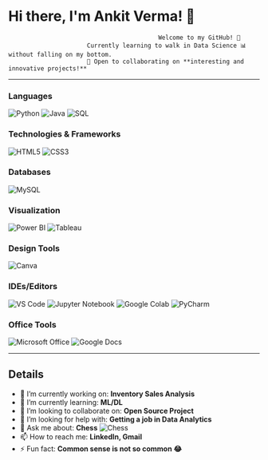 # Hi there, I'm Ankit Verma! 👋  

                                              Welcome to my GitHub! 🚀  
                          Currently learning to walk in Data Science 📊 without falling on my bottom.  
                          🌟 Open to collaborating on **interesting and innovative projects!**

---

### **Languages**
![Python](https://img.shields.io/badge/-Python-3776AB?logo=python&logoColor=white) ![Java](https://img.shields.io/badge/-Java-007396?logo=java&logoColor=white) ![SQL](https://img.shields.io/badge/-SQL-4479A1?logo=postgresql&logoColor=white)

### **Technologies & Frameworks**
![HTML5](https://img.shields.io/badge/-HTML5-E34F26?logo=html5&logoColor=white) ![CSS3](https://img.shields.io/badge/-CSS3-1572B6?logo=css3&logoColor=white)

### **Databases**
![MySQL](https://img.shields.io/badge/-MySQL-4479A1?logo=mysql&logoColor=white)

### **Visualization**
![Power BI](https://img.shields.io/badge/-Power_BI-F2C811?logo=powerbi&logoColor=black) ![Tableau](https://img.shields.io/badge/-Tableau-E97627?logo=tableau&logoColor=white)

### **Design Tools**
![Canva](https://img.shields.io/badge/-Canva-00C4CC?logo=canva&logoColor=white) 

### **IDEs/Editors**
![VS Code](https://img.shields.io/badge/-VS_Code-0078D4?logo=visual-studio-code&logoColor=white) ![Jupyter Notebook](https://img.shields.io/badge/-Jupyter-EEA320?logo=jupyter&logoColor=black) ![Google Colab](https://img.shields.io/badge/-Google_Colab-F9AB00?logo=google-colab&logoColor=black) ![PyCharm](https://img.shields.io/badge/-PyCharm-000000?logo=pycharm&logoColor=white)

### **Office Tools**
![Microsoft Office](https://img.shields.io/badge/-Microsoft_Office-D83B01?logo=microsoft-office&logoColor=white) ![Google Docs](https://img.shields.io/badge/-Google_Docs-4285F4?logo=google-docs&logoColor=white)

---

## **Details**

- 🔭 I’m currently working on: **Inventory Sales Analysis**  
- 🌱 I’m currently learning: **ML/DL**  
- 👯 I’m looking to collaborate on: **Open Source Project**  
- 🤔 I’m looking for help with: **Getting a job in Data Analytics**  
- 💬 Ask me about: **Chess** ![Chess](https://img.shields.io/badge/-Chess-000000?logo=chess-dot-com&logoColor=white)  
- 📫 How to reach me: **LinkedIn, Gmail**  
- ⚡ Fun fact: **Common sense is not so common 😂**
